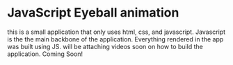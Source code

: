 # JavaScript Eyeball animation
this is a small application that only uses html, css, and javascript. Javascript is the the main backbone of the application. Everything rendered in the app was built using JS. will be attaching videos soon on how to build the application. Coming Soon!